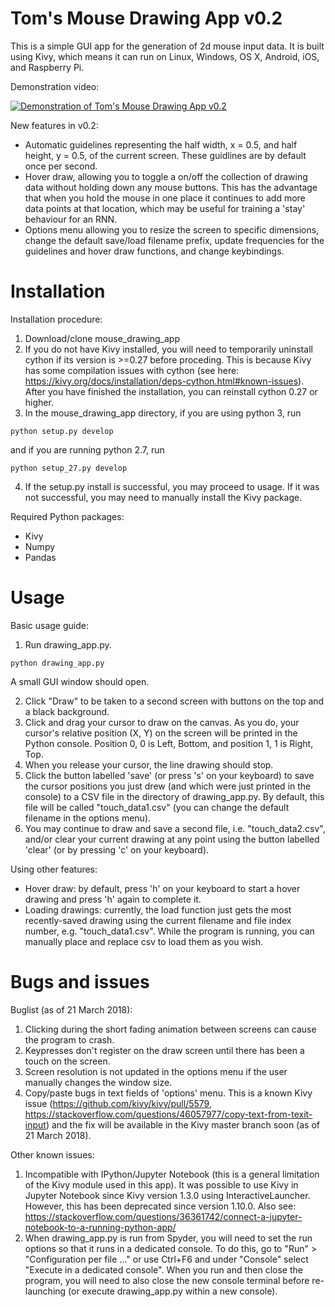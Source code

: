 # Tom's Mouse Drawing App v0.2
This is a simple GUI app for the generation of 2d mouse input data. It is built using Kivy, which means it can run on Linux, Windows, OS X, Android, iOS, and Raspberry Pi.

Demonstration video:

[![Demonstration of Tom's Mouse Drawing App v0.2](http://img.youtube.com/vi/pgXEHdsYymY/0.jpg)](http://www.youtube.com/watch?v=pgXEHdsYymY "Demonstration of Tom's Mouse Drawing App v0.2")

New features in v0.2:
- Automatic guidelines representing the half width, x = 0.5, and half height, y = 0.5, of the current screen. These guidlines are by default once per second.
- Hover draw, allowing you to toggle a on/off the collection of drawing data without holding down any mouse buttons. This has the advantage that when you hold the mouse in one place it continues to add more data points at that location, which may be useful for training a 'stay' behaviour for an RNN.
- Options menu allowing you to resize the screen to specific dimensions, change the default save/load filename prefix, update frequencies for the guidelines and hover draw functions, and change keybindings.

# Installation

Installation procedure:
1. Download/clone mouse_drawing_app
2. If you do not have Kivy installed, you will need to temporarily uninstall cython if its version is >=0.27 before proceding. This is because Kivy has some compilation issues with cython (see here: https://kivy.org/docs/installation/deps-cython.html#known-issues). After you have finished the installation, you can reinstall cython 0.27 or higher.
3. In the mouse_drawing_app directory, if you are using python 3, run 
```
python setup.py develop
```
and if you are running python 2.7, run
```
python setup_27.py develop
```
4. If the setup.py install is successful, you may proceed to usage. If it was not successful, you may need to manually install the Kivy package.

Required Python packages:
- Kivy
- Numpy
- Pandas

# Usage

Basic usage guide:
1. Run drawing_app.py.
```
python drawing_app.py
```
A small GUI window should open.

2. Click "Draw" to be taken to a second screen with buttons on the top and a black background.
3. Click and drag your cursor to draw on the canvas. As you do, your cursor's relative position (X, Y) on the screen will be printed in the Python console. Position 0, 0 is Left, Bottom, and position 1, 1 is Right, Top.
4. When you release your cursor, the line drawing should stop.
5. Click the button labelled 'save' (or press 's' on your keyboard) to save the cursor positions you just drew (and which were just printed in the console) to a CSV file in the directory of drawing_app.py. By default, this file will be called "touch_data1.csv" (you can change the default filename in the options menu).
6. You may continue to draw and save a second file, i.e. "touch_data2.csv", and/or clear your current drawing at any point using the button labelled 'clear' (or by pressing 'c' on your keyboard).

Using other features:
- Hover draw: by default, press 'h' on your keyboard to start a hover drawing and press 'h' again to complete it.
- Loading drawings: currently, the load function just gets the most recently-saved drawing using the current filename and file index number, e.g. "touch_data1.csv". While the program is running, you can manually place and replace csv to load them as you wish.

# Bugs and issues

Buglist (as of 21 March 2018):
1. Clicking during the short fading animation between screens can cause the program to crash.
2. Keypresses don't register on the draw screen until there has been a touch on the screen.
3. Screen resolution is not updated in the options menu if the user manually changes the window size.
4. Copy/paste bugs in text fields of 'options' menu. This is a known Kivy issue (https://github.com/kivy/kivy/pull/5579, https://stackoverflow.com/questions/46057977/copy-text-from-texit-input) and the fix will be available in the Kivy master branch soon (as of 21 March 2018).

Other known issues:
1. Incompatible with IPython/Jupyter Notebook (this is a general limitation of the Kivy module used in this app). It was possible to use Kivy in Jupyter Notebook since Kivy version 1.3.0 using InteractiveLauncher. However, this has been deprecated since version 1.10.0. Also see: https://stackoverflow.com/questions/36361742/connect-a-jupyter-notebook-to-a-running-python-app/
2. When drawing_app.py is run from Spyder, you will need to set the run options so that it runs in a dedicated console. To do this, go to "Run" > "Configuration per file ..." or use Ctrl+F6 and under "Console" select "Execute in a dedicated console". When you run and then close the program, you will need to also close the new console terminal before re-launching (or execute drawing_app.py within a new console).
